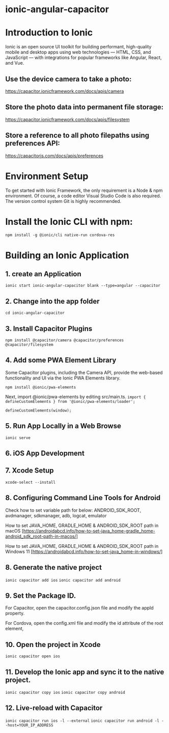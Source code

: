 # ionic-angular-capacitor

# Introduction to Ionic
Ionic is an open source UI toolkit for building performant, high-quality mobile and desktop apps using web technologies — HTML, CSS, and JavaScript — with integrations for popular frameworks like Angular, React, and Vue.

## Use the device camera to take a photo:
   https://capacitor.ionicframework.com/docs/apis/camera
## Store the photo data into permanent file storage:
 https://capacitor.ionicframework.com/docs/apis/filesystem
## Store a reference to all photo filepaths using preferences API:
 https://capacitorjs.com/docs/apis/preferences

# Environment Setup
To get started with Ionic Framework, the only requirement is a Node & npm environment.
Of course, a code editor Visual Studio Code is also required.
The version control system Git is highly recommended.

# Install the Ionic CLI with npm:
``` npm install -g @ionic/cli native-run cordova-res ```

# Building an Ionic Application

## 1. create an Application
``` ionic start ionic-angular-capacitor blank --type=angular --capacitor ```

 ## 2. Change into the app folder 
 ``` cd ionic-angular-capacitor ```

 ## 3. Install Capacitor Plugins
 ``` npm install @capacitor/camera @capacitor/preferences @capacitor/filesystem ``` 

## 4. Add some PWA Element Library
Some Capacitor plugins, including the Camera API, provide the web-based functionality and UI via the Ionic PWA Elements library.

``` npm install @ionic/pwa-elements ```

Next, import @ionic/pwa-elements by editing src/main.ts.
``` import { defineCustomElements } from '@ionic/pwa-elements/loader'; ```

``` defineCustomElements(window); ```

## 5. Run App Locally in a Web Browse 
``` ionic serve ```

## 6. iOS App Development
## 7. Xcode Setup
``` xcode-select --install ```

## 8. Configuring Command Line Tools for Android
Check how to set variable path for below:
ANDROID_SDK_ROOT, avdmanager, sdkmanager, adb, logcat, emulator

How to set JAVA_HOME, GRADLE_HOME & ANDROID_SDK_ROOT path in macOS [https://androidabcd.info/how-to-set-java_home-gradle_home-android_sdk_root-path-in-macos/]

How to set JAVA_HOME, GRADLE_HOME & ANDROID_SDK_ROOT path in Windows 11 [https://androidabcd.info/how-to-set-java_home-in-windows/]

## 8. Generate the native project 
``` ionic capacitor add ios ```
``` ionic capacitor add android ```

## 9. Set the Package ID.
For Capacitor, open the capacitor.config.json file and modify the appId property.

For Cordova, open the config.xml file and modify the id attribute of the root element, <widget>

## 10. Open the project in Xcode
``` ionic capacitor open ios ```

## 11. Develop the Ionic app and sync it to the native project.
``` ionic capacitor copy ios ```
``` ionic capacitor copy android ```

## 12. Live-reload with Capacitor
``` ionic capacitor run ios -l --external ```
``` ionic capacitor run android -l --host=YOUR_IP_ADDRESS ```
